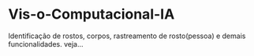 # Vis-o-Computacional-IA
Identificação de rostos, corpos, rastreamento de rosto(pessoa) e demais funcionalidades. veja...
